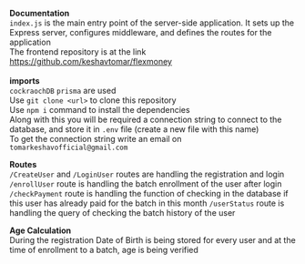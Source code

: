 **Documentation**<br/>
`index.js` is the main entry point of the server-side application. It sets up the Express server, configures middleware, and defines the routes for the application<br/>
The frontend repository is at the link https://github.com/keshavtomar/flexmoney  <br/>     
__imports__  
`cockraochDB`  `prisma` are used <br/>
Use  `git clone <url>` to clone this repository  
Use `npm i` command to install the dependencies  
Along with this you will be required a connection string to connect to the database, and store it in `.env` file (create a new file with this name)  
To get the connection string write an email on `tomarkeshavofficial@gmail.com`



__Routes__  
`/CreateUser` and `/LoginUser` routes are handling the registration and login  
`/enrollUser` route is handling the batch enrollment of the user after login  
`/checkPayment` route is handling the function of checking in the database if this user has already paid for the batch in this month 
`/userStatus` route is handling the query of checking the batch history of the user
    

__Age Calculation__  
During the registration Date of Birth is being stored for every user and at the time of enrollment to a batch, age is being verified




